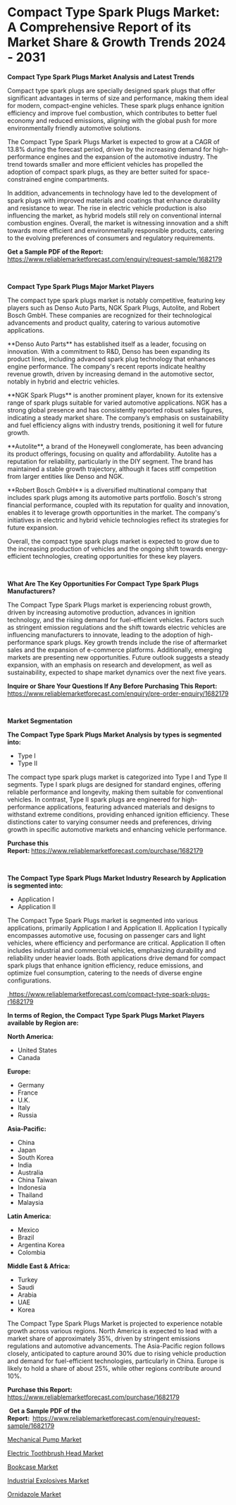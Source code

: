 <p><h1>Compact Type Spark Plugs Market: A Comprehensive Report of its Market Share & Growth Trends 2024 - 2031</h1></p><p><strong>Compact Type Spark Plugs Market Analysis and Latest Trends</strong></p>
<p><p>Compact type spark plugs are specially designed spark plugs that offer significant advantages in terms of size and performance, making them ideal for modern, compact-engine vehicles. These spark plugs enhance ignition efficiency and improve fuel combustion, which contributes to better fuel economy and reduced emissions, aligning with the global push for more environmentally friendly automotive solutions.</p><p>The Compact Type Spark Plugs Market is expected to grow at a CAGR of 13.8% during the forecast period, driven by the increasing demand for high-performance engines and the expansion of the automotive industry. The trend towards smaller and more efficient vehicles has propelled the adoption of compact spark plugs, as they are better suited for space-constrained engine compartments.</p><p>In addition, advancements in technology have led to the development of spark plugs with improved materials and coatings that enhance durability and resistance to wear. The rise in electric vehicle production is also influencing the market, as hybrid models still rely on conventional internal combustion engines. Overall, the market is witnessing innovation and a shift towards more efficient and environmentally responsible products, catering to the evolving preferences of consumers and regulatory requirements.</p></p>
<p><strong>Get a Sample PDF of the Report:&nbsp;</strong> <a href="https://www.reliablemarketforecast.com/enquiry/request-sample/1682179?utm_campaign=1834&utm_medium=2&utm_source=Github&utm_content=ia&utm_term=11122024&utm_id=compact-type-spark-plugs">https://www.reliablemarketforecast.com/enquiry/request-sample/1682179</a></p>
<p>&nbsp;</p>
<p><strong>Compact Type Spark Plugs Major Market Players</strong></p>
<p><p>The compact type spark plugs market is notably competitive, featuring key players such as Denso Auto Parts, NGK Spark Plugs, Autolite, and Robert Bosch GmbH. These companies are recognized for their technological advancements and product quality, catering to various automotive applications.</p><p>**Denso Auto Parts** has established itself as a leader, focusing on innovation. With a commitment to R&D, Denso has been expanding its product lines, including advanced spark plug technology that enhances engine performance. The company's recent reports indicate healthy revenue growth, driven by increasing demand in the automotive sector, notably in hybrid and electric vehicles.</p><p>**NGK Spark Plugs** is another prominent player, known for its extensive range of spark plugs suitable for varied automotive applications. NGK has a strong global presence and has consistently reported robust sales figures, indicating a steady market share. The company’s emphasis on sustainability and fuel efficiency aligns with industry trends, positioning it well for future growth.</p><p>**Autolite**, a brand of the Honeywell conglomerate, has been advancing its product offerings, focusing on quality and affordability. Autolite has a reputation for reliability, particularly in the DIY segment. The brand has maintained a stable growth trajectory, although it faces stiff competition from larger entities like Denso and NGK.</p><p>**Robert Bosch GmbH** is a diversified multinational company that includes spark plugs among its automotive parts portfolio. Bosch's strong financial performance, coupled with its reputation for quality and innovation, enables it to leverage growth opportunities in the market. The company's initiatives in electric and hybrid vehicle technologies reflect its strategies for future expansion.</p><p>Overall, the compact type spark plugs market is expected to grow due to the increasing production of vehicles and the ongoing shift towards energy-efficient technologies, creating opportunities for these key players.</p></p>
<p>&nbsp;</p>
<p><strong>What Are The Key Opportunities For Compact Type Spark Plugs Manufacturers?</strong></p>
<p><p>The Compact Type Spark Plugs market is experiencing robust growth, driven by increasing automotive production, advances in ignition technology, and the rising demand for fuel-efficient vehicles. Factors such as stringent emission regulations and the shift towards electric vehicles are influencing manufacturers to innovate, leading to the adoption of high-performance spark plugs. Key growth trends include the rise of aftermarket sales and the expansion of e-commerce platforms. Additionally, emerging markets are presenting new opportunities. Future outlook suggests a steady expansion, with an emphasis on research and development, as well as sustainability, expected to shape market dynamics over the next five years.</p></p>
<p><strong>Inquire or Share Your Questions If Any Before Purchasing This Report:</strong> <a href="https://www.reliablemarketforecast.com/enquiry/pre-order-enquiry/1682179?utm_campaign=1834&utm_medium=2&utm_source=Github&utm_content=ia&utm_term=11122024&utm_id=compact-type-spark-plugs">https://www.reliablemarketforecast.com/enquiry/pre-order-enquiry/1682179</a></p>
<p>&nbsp;</p>
<p><strong>Market Segmentation</strong></p>
<p><strong>The Compact Type Spark Plugs Market Analysis by types is segmented into:</strong></p>
<p><ul><li>Type I</li><li>Type II</li></ul></p>
<p><p>The compact type spark plugs market is categorized into Type I and Type II segments. Type I spark plugs are designed for standard engines, offering reliable performance and longevity, making them suitable for conventional vehicles. In contrast, Type II spark plugs are engineered for high-performance applications, featuring advanced materials and designs to withstand extreme conditions, providing enhanced ignition efficiency. These distinctions cater to varying consumer needs and preferences, driving growth in specific automotive markets and enhancing vehicle performance.</p></p>
<p><strong>Purchase this Report:&nbsp;</strong><a href="https://www.reliablemarketforecast.com/purchase/1682179?utm_campaign=1834&utm_medium=2&utm_source=Github&utm_content=ia&utm_term=11122024&utm_id=compact-type-spark-plugs">https://www.reliablemarketforecast.com/purchase/1682179</a></p>
<p>&nbsp;</p>
<p><strong>The Compact Type Spark Plugs Market Industry Research by Application is segmented into:</strong></p>
<p><ul><li>Application I</li><li>Application II</li></ul></p>
<p><p>The Compact Type Spark Plugs market is segmented into various applications, primarily Application I and Application II. Application I typically encompasses automotive use, focusing on passenger cars and light vehicles, where efficiency and performance are critical. Application II often includes industrial and commercial vehicles, emphasizing durability and reliability under heavier loads. Both applications drive demand for compact spark plugs that enhance ignition efficiency, reduce emissions, and optimize fuel consumption, catering to the needs of diverse engine configurations.</p></p>
<p><a href="https://www.reliablemarketforecast.com/compact-type-spark-plugs-r1682179?utm_campaign=1834&utm_medium=2&utm_source=Github&utm_content=ia&utm_term=11122024&utm_id=compact-type-spark-plugs">&nbsp;https://www.reliablemarketforecast.com/compact-type-spark-plugs-r1682179</a></p>
<p><strong>In terms of Region, the Compact Type Spark Plugs Market Players available by Region are:</strong></p>
<p>
    <p> <strong> North America: </strong>
        <ul>
            <li>United States</li>
            <li>Canada</li>
        </ul>
        </p> 
    <p> <strong> Europe: </strong>
        <ul>
            <li>Germany</li>
            <li>France</li>
            <li>U.K.</li>
            <li>Italy</li>
            <li>Russia</li>
        </ul>
        </p> 
    <p> <strong> Asia-Pacific: </strong>
        <ul>
            <li>China</li>
            <li>Japan</li>
            <li>South Korea</li>
            <li>India</li>
            <li>Australia</li>
            <li>China Taiwan</li>
            <li>Indonesia</li>
            <li>Thailand</li>
            <li>Malaysia</li>
        </ul>
        </p> 
    <p> <strong> Latin America: </strong>
        <ul>
            <li>Mexico</li>
            <li>Brazil</li>
            <li>Argentina Korea</li>
            <li>Colombia</li>
        </ul>
        </p> 
    <p> <strong> Middle East & Africa: </strong>
        <ul>
            <li>Turkey</li>
            <li>Saudi</li>
            <li>Arabia</li>
            <li>UAE</li>
            <li>Korea</li>
        </ul>
    </p>
    </p>
<p><p>The Compact Type Spark Plugs Market is projected to experience notable growth across various regions. North America is expected to lead with a market share of approximately 35%, driven by stringent emissions regulations and automotive advancements. The Asia-Pacific region follows closely, anticipated to capture around 30% due to rising vehicle production and demand for fuel-efficient technologies, particularly in China. Europe is likely to hold a share of about 25%, while other regions contribute around 10%.</p></p>
<p><strong>Purchase this Report: </strong><a href="https://www.reliablemarketforecast.com/purchase/1682179?utm_campaign=1834&utm_medium=2&utm_source=Github&utm_content=ia&utm_term=11122024&utm_id=compact-type-spark-plugs">https://www.reliablemarketforecast.com/purchase/1682179</a></p>
<p>&nbsp;<strong>Get a Sample PDF of the Report:&nbsp;&nbsp;</strong><a href="https://www.reliablemarketforecast.com/enquiry/request-sample/1682179?utm_campaign=1834&utm_medium=2&utm_source=Github&utm_content=ia&utm_term=11122024&utm_id=compact-type-spark-plugs">https://www.reliablemarketforecast.com/enquiry/request-sample/1682179</a></p>
<p><strong></strong></p>
<p><p><a href="https://github.com/ashepherd82/Market-Research-Report-List-6/blob/main/mechanical-pump-market.md?utm_campaign=1834&utm_medium=2&utm_source=Github&utm_content=ia&utm_term=11122024&utm_id=compact-type-spark-plugs">Mechanical Pump Market</a></p><p><a href="https://www.linkedin.com/pulse/driving-forces-behind-electric-toothbrush-head-market-expansion-7t6yf?utm_campaign=1834&utm_medium=2&utm_source=Github&utm_content=ia&utm_term=11122024&utm_id=compact-type-spark-plugs">Electric Toothbrush Head Market</a></p><p><a href="https://www.linkedin.com/pulse/bookcase-market-report-2024-2031-evaluating-growth-prospects-nab4f?utm_campaign=1834&utm_medium=2&utm_source=Github&utm_content=ia&utm_term=11122024&utm_id=compact-type-spark-plugs">Bookcase Market</a></p><p><a href="https://www.linkedin.com/pulse/in-depth-industrial-explosives-market-report-size-share-growth-3zmtc?utm_campaign=1834&utm_medium=2&utm_source=Github&utm_content=ia&utm_term=11122024&utm_id=compact-type-spark-plugs">Industrial Explosives Market</a></p><p><a href="https://www.linkedin.com/pulse/ornidazole-market-report-based-its-anticipated-61-cagr-forecast-g37sc?utm_campaign=1834&utm_medium=2&utm_source=Github&utm_content=ia&utm_term=11122024&utm_id=compact-type-spark-plugs">Ornidazole Market</a></p></p>
